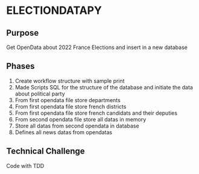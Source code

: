 # ELECTIONDATAPY

## Purpose
Get OpenData about 2022 France Elections and insert in a new database

## Phases
1. Create workflow structure with sample print
2. Made Scripts SQL for the structure of the database and initiate the data about political party
3. From first opendata file store departments
4. From first opendata file store french districts
5. From first opendata file store french candidats and their deputies
6. From second opendata file store all datas in memory
7. Store all datas from second opendata in database
8. Defines all news datas from opendatas

## Technical Challenge
Code with TDD